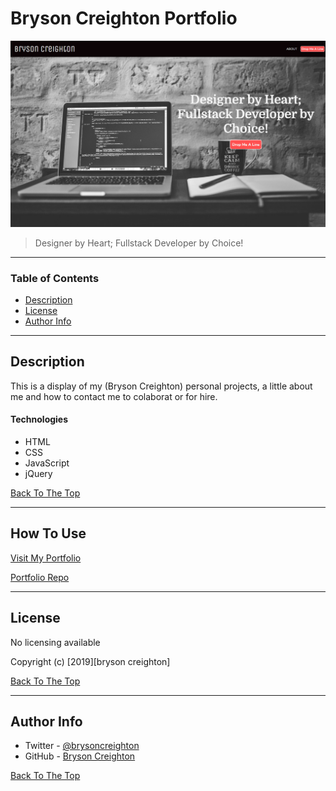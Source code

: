 # Bryson Creighton Portfolio

![Bryson Creighton portfolio home page](images\portfolioSS.png)

> Designer by Heart; Fullstack Developer by Choice!

---

### Table of Contents

- [Description](#description)
- [License](#license)
- [Author Info](#author-info)

---

## Description

This is a display of my (Bryson Creighton) personal projects, a little about me and how to contact me to colaborat or for hire.

#### Technologies

- HTML
- CSS
- JavaScript
- jQuery

[Back To The Top](#bryson-creighton-portfolio)

---

## How To Use

[Visit My Portfolio](https://bcreighton.github.io/myPortfolio/)

[Portfolio Repo](https://github.com/bcreighton/myPortfolio)

---

## License

No licensing available

Copyright (c) [2019][bryson creighton]

[Back To The Top](#bryson-creighton-portfolio)

---

## Author Info

- Twitter - [@brysoncreighton](https://twitter.com/jamesqquick)
- GitHub - [Bryson Creighton](https://github.com/bcreighton)

[Back To The Top](#bryson-creighton-portfolio)
